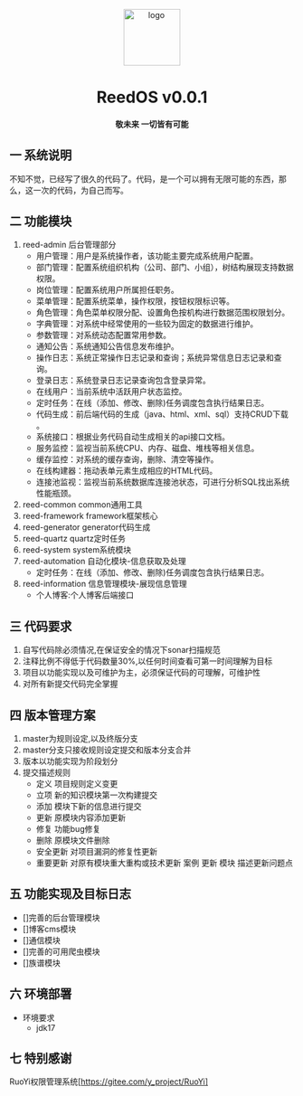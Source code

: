 <p style="text-align: center;">
	<img alt="logo" style="width:100px;height:100px;" src="reed-admin/src/main/resources/static/favicon.ico">
</p>
<h1 style="text-align: center;" >ReedOS v0.0.1</h1>
<h4 style="text-align: center;">敬未来 一切皆有可能</h4>

## 一 系统说明

不知不觉，已经写了很久的代码了。代码，是一个可以拥有无限可能的东西，那么，这一次的代码，为自己而写。

## 二 功能模块

1. reed-admin 后台管理部分
    - 用户管理：用户是系统操作者，该功能主要完成系统用户配置。
    - 部门管理：配置系统组织机构（公司、部门、小组），树结构展现支持数据权限。
    - 岗位管理：配置系统用户所属担任职务。
    - 菜单管理：配置系统菜单，操作权限，按钮权限标识等。
    - 角色管理：角色菜单权限分配、设置角色按机构进行数据范围权限划分。
    - 字典管理：对系统中经常使用的一些较为固定的数据进行维护。
    - 参数管理：对系统动态配置常用参数。
    - 通知公告：系统通知公告信息发布维护。
    - 操作日志：系统正常操作日志记录和查询；系统异常信息日志记录和查询。
    - 登录日志：系统登录日志记录查询包含登录异常。
    - 在线用户：当前系统中活跃用户状态监控。
    - 定时任务：在线（添加、修改、删除)任务调度包含执行结果日志。
    - 代码生成：前后端代码的生成（java、html、xml、sql）支持CRUD下载 。
    - 系统接口：根据业务代码自动生成相关的api接口文档。
    - 服务监控：监视当前系统CPU、内存、磁盘、堆栈等相关信息。
    - 缓存监控：对系统的缓存查询，删除、清空等操作。
    - 在线构建器：拖动表单元素生成相应的HTML代码。
    - 连接池监视：监视当前系统数据库连接池状态，可进行分析SQL找出系统性能瓶颈。
2. reed-common common通用工具
3. reed-framework framework框架核心
4. reed-generator generator代码生成
5. reed-quartz quartz定时任务
6. reed-system system系统模块
7. reed-automation 自动化模块-信息获取及处理
   - 定时任务：在线（添加、修改、删除)任务调度包含执行结果日志。
8. reed-information 信息管理模块-展现信息管理
   - 个人博客:个人博客后端接口

## 三 代码要求

1. 自写代码除必须情况,在保证安全的情况下sonar扫描规范
2. 注释比例不得低于代码数量30%,以任何时间查看可第一时间理解为目标
3. 项目以功能实现以及可维护为主，必须保证代码的可理解，可维护性
4. 对所有新提交代码完全掌握

## 四 版本管理方案

1. master为规则设定,以及终版分支
2. master分支只接收规则设定提交和版本分支合并
3. 版本以功能实现为阶段划分
4. 提交描述规则
    - 定义 项目规则定义变更
    - 立项 新的知识模块第一次构建提交
    - 添加 模块下新的信息进行提交
    - 更新 原模块内容添加更新
    - 修复 功能bug修复
    - 删除 原模块文件删除
    - 安全更新 对项目漏洞的修复性更新
    - 重要更新 对原有模块重大重构或技术更新
      案例 更新 模块 描述更新问题点

## 五 功能实现及目标日志

- []完善的后台管理模块
- []博客cms模块
- []通信模块
- []完善的可用爬虫模块
- []族谱模块

## 六 环境部署
- 环境要求
  - jdk17

## 七 特别感谢

RuoYi权限管理系统[https://gitee.com/y_project/RuoYi]